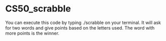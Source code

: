 # CS50_scrabble
You can execute this code by typing ./scrabble on your terminal. It will ask for two words and give points based on the letters used. The word with more points is the winner.
